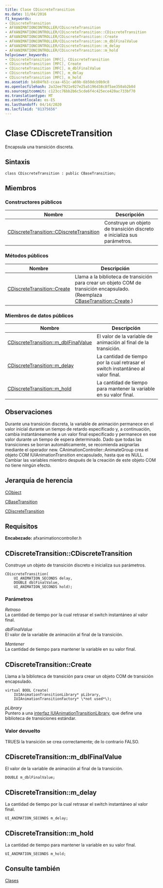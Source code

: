 ```yaml
---
title: Clase CDiscreteTransition
ms.date: 11/04/2016
f1_keywords:
- CDiscreteTransition
- AFXANIMATIONCONTROLLER/CDiscreteTransition
- AFXANIMATIONCONTROLLER/CDiscreteTransition::CDiscreteTransition
- AFXANIMATIONCONTROLLER/CDiscreteTransition::Create
- AFXANIMATIONCONTROLLER/CDiscreteTransition::m_dblFinalValue
- AFXANIMATIONCONTROLLER/CDiscreteTransition::m_delay
- AFXANIMATIONCONTROLLER/CDiscreteTransition::m_hold
helpviewer_keywords:
- CDiscreteTransition [MFC], CDiscreteTransition
- CDiscreteTransition [MFC], Create
- CDiscreteTransition [MFC], m_dblFinalValue
- CDiscreteTransition [MFC], m_delay
- CDiscreteTransition [MFC], m_hold
ms.assetid: b4d84fb3-ccaa-451c-a69b-6b50dcb9b9c8
ms.openlocfilehash: 2a32ee7921e927e25a5196d38c8f5ae350ab2b8d
ms.sourcegitcommit: c123cc76bb2b6c5cde6f4c425ece420ac733bf70
ms.translationtype: MT
ms.contentlocale: es-ES
ms.lasthandoff: 04/14/2020
ms.locfileid: "81375656"
---
```

# <a name="cdiscretetransition-class"></a>Clase CDiscreteTransition

Encapsula una transición discreta.

## <a name="syntax"></a>Sintaxis

```
class CDiscreteTransition : public CBaseTransition;
```

## <a name="members"></a>Miembros

### <a name="public-constructors"></a>Constructores públicos

|Nombre|Descripción|
|----------|-----------------|
|[CDiscreteTransition::CDiscreteTransition](#cdiscretetransition)|Construye un objeto de transición discreto e inicializa sus parámetros.|

### <a name="public-methods"></a>Métodos públicos

|Nombre|Descripción|
|----------|-----------------|
|[CDiscreteTransition::Create](#create)|Llama a la biblioteca de transición para crear un objeto COM de transición encapsulado. (Reemplaza [CBaseTransition::Create](../../mfc/reference/cbasetransition-class.md#create).)|

### <a name="public-data-members"></a>Miembros de datos públicos

|Nombre|Descripción|
|----------|-----------------|
|[CDiscreteTransition::m_dblFinalValue](#m_dblfinalvalue)|El valor de la variable de animación al final de la transición.|
|[CDiscreteTransition::m_delay](#m_delay)|La cantidad de tiempo por la cual retrasar el switch instantáneo al valor final.|
|[CDiscreteTransition::m_hold](#m_hold)|La cantidad de tiempo para mantener la variable en su valor final.|

## <a name="remarks"></a>Observaciones

Durante una transición discreta, la variable de animación permanece en el valor inicial durante un tiempo de retardo especificado y, a continuación, cambia instantáneamente a un valor final especificado y permanece en ese valor durante un tiempo de espera determinado. Dado que todas las transiciones se borran automáticamente, se recomienda asignarlas mediante el operador new. CAnimationController::AnimateGroup crea el objeto COM IUIAnimationTransition encapsulado, hasta que es NULL. Cambiar las variables miembro después de la creación de este objeto COM no tiene ningún efecto.

## <a name="inheritance-hierarchy"></a>Jerarquía de herencia

[CObject](../../mfc/reference/cobject-class.md)

[CBaseTransition](../../mfc/reference/cbasetransition-class.md)

[CDiscreteTransition](../../mfc/reference/cdiscretetransition-class.md)

## <a name="requirements"></a>Requisitos

**Encabezado:** afxanimationcontroller.h

## <a name="cdiscretetransitioncdiscretetransition"></a><a name="cdiscretetransition"></a>CDiscreteTransition::CDiscreteTransition

Construye un objeto de transición discreto e inicializa sus parámetros.

```
CDiscreteTransition(
    UI_ANIMATION_SECONDS delay,
    DOUBLE dblFinalValue,
    UI_ANIMATION_SECONDS hold);
```

### <a name="parameters"></a>Parámetros

*Retraso*<br/>
La cantidad de tiempo por la cual retrasar el switch instantáneo al valor final.

*dblFinalValue*<br/>
El valor de la variable de animación al final de la transición.

*Mantener*<br/>
La cantidad de tiempo para mantener la variable en su valor final.

## <a name="cdiscretetransitioncreate"></a><a name="create"></a>CDiscreteTransition::Create

Llama a la biblioteca de transición para crear un objeto COM de transición encapsulado.

```
virtual BOOL Create(
    IUIAnimationTransitionLibrary* pLibrary,
    IUIAnimationTransitionFactory* \*not used*\);
```

*pLibrary*<br/>
Puntero a una [interfaz IUIAnimationTransitionLibrary](/windows/win32/api/uianimation/nn-uianimation-iuianimationtransitionlibrary), que define una biblioteca de transiciones estándar.

### <a name="return-value"></a>Valor devuelto

TRUESi la transición se crea correctamente; de lo contrario FALSO.

## <a name="cdiscretetransitionm_dblfinalvalue"></a><a name="m_dblfinalvalue"></a>CDiscreteTransition::m_dblFinalValue

El valor de la variable de animación al final de la transición.

```
DOUBLE m_dblFinalValue;
```

## <a name="cdiscretetransitionm_delay"></a><a name="m_delay"></a>CDiscreteTransition::m_delay

La cantidad de tiempo por la cual retrasar el switch instantáneo al valor final.

```
UI_ANIMATION_SECONDS m_delay;
```

## <a name="cdiscretetransitionm_hold"></a><a name="m_hold"></a>CDiscreteTransition::m_hold

La cantidad de tiempo para mantener la variable en su valor final.

```
UI_ANIMATION_SECONDS m_hold;
```

## <a name="see-also"></a>Consulte también

[Clases](../../mfc/reference/mfc-classes.md)
